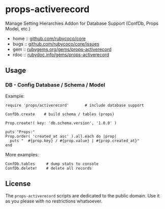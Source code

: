 # props-activerecord

Manage Setting Hierarchies Addon for Database Support (ConfDb, Props Model, etc.)

* home  :: [github.com/rubycoco/core](https://github.com/rubycoco/core)
* bugs  :: [github.com/rubycoco/core/issues](https://github.com/rubycoco/core/issues)
* gem   :: [rubygems.org/gems/props-activerecord](https://rubygems.org/gems/props-activerecord)
* rdoc  :: [rubydoc.info/gems/props-activerecord](http://rubydoc.info/gems/props-activerecord)


## Usage

### DB - Config Database / Schema / Model

Example:

```
require 'props/activerecord'       # include database support

ConfDb.create    # build schema / tables (props)

Prop.create!( key: 'db.schema.version', '1.0.0' )

puts "Props:"
Prop.order( 'created_at asc' ).all.each do |prop|
  puts "  #{prop.key} / #{prop.value} | #{prop.created_at}"
end
```

More examples:

```
ConfDb.tables     # dump stats to console
ConfDb.delete!    # delete all records
```


## License

The `props-activerecord` scripts are dedicated to the public domain.
Use it as you please with no restrictions whatsoever.

